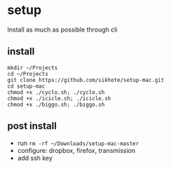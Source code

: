 # setup
Install as much as possible through cli

## install
```
mkdir ~/Projects
cd ~/Projects
git clone https://github.com/sikhote/setup-mac.git
cd setup-mac
chmod +x ./cyclo.sh; ./cyclo.sh
chmod +x ./icicle.sh; ./icicle.sh
chmod +x ./biggo.sh; ./biggo.sh
```

## post install
- run `rm -rf ~/Downloads/setup-mac-master`
- configure: dropbox, firefox, transmission
- add ssh key

